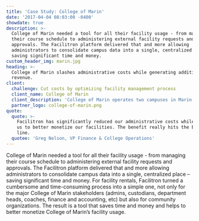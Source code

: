 ```yaml
---
title: 'Case Study: College of Marin'
date: '2017-04-04 08:03:00 -0400'
showdate: true
description: >-
  College of Marin needed a tool for all their facility usage - from managing
  their course schedule to administering external facility requests and
  approvals. The Facilitron platform delivered that and more allowing
  administrators to consolidate campus data into a single, centralized place –
  saving significant time and money.
custom_header_img: marin.jpg
heading: >-
  College of Marin slashes administrative costs while generating additional
  revenue.
client:
  challenge: Cut costs by optimizing facility management process
  client_name: College of Marin
  client_description: 'College of Marin operates two campuses in Marin County, California'
  partner_logo: college-of-marin.png
quote:
  quote: >-
    Facilitron has significantly reduced our administrative costs while allowing
    us to better monetize our facilities. The benefit really hits the bottom
    line.
  quotee: 'Greg Nelson, VP Finance & College Operations'
---
```

College of Marin needed a tool for all their facility usage - from managing their course schedule to administering external facility requests and approvals. The Facilitron platform delivered that and more allowing administrators to consolidate campus data into a single, centralized place – saving significant time and money. For facility rentals, Facilitron turned a cumbersome and time-consuming process into a simple one, not only for the major College of Marin stakeholders (admins, custodians, department heads, coaches, finance and accounting, etc) but also for community organizations. The result is a tool that saves time and money and helps to better monetize College of Marin’s facility usage.
